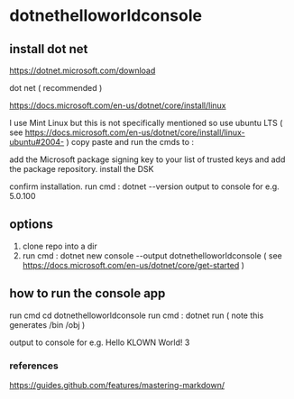 # dotnethelloworldconsole 


## install dot net 

https://dotnet.microsoft.com/download

dot net ( recommended )

https://docs.microsoft.com/en-us/dotnet/core/install/linux

I use Mint Linux but this is not specifically mentioned so use ubuntu LTS ( see  https://docs.microsoft.com/en-us/dotnet/core/install/linux-ubuntu#2004- ) copy paste and run the cmds to :

add the Microsoft package signing key to your list of trusted keys and add the package repository.
install the DSK

confirm installation. run cmd : dotnet --version
output to console for e.g. 5.0.100

## options 
1. clone repo into a dir
2. run cmd : dotnet new console --output dotnethelloworldconsole ( see https://docs.microsoft.com/en-us/dotnet/core/get-started )

## how to run the console app

run cmd cd dotnethelloworldconsole 
run cmd : dotnet run ( note this generates /bin /obj )

output to console for e.g. 
Hello KLOWN World!
3

### references
https://guides.github.com/features/mastering-markdown/

